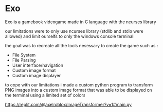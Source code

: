 # Exo

Exo is a gamebook videogame made in C language with the ncurses library

our limitations were to only use ncurses library (stdlib and stdio were allowed)
and limit ourselfs to only the windows console terminal

the goal was to recreate all the tools nesessary to create the game such as :
* File System
* File Parsing
* User interface/navigation
* Custom image format
* Custom image displayer

to cope with our limitations i made a custom python program to transform PNG images into a custom image format that was able to be displayed on the terminal using a limited set of colors

https://replit.com/@axelroblox/ImageTransformer?v=1#main.py

